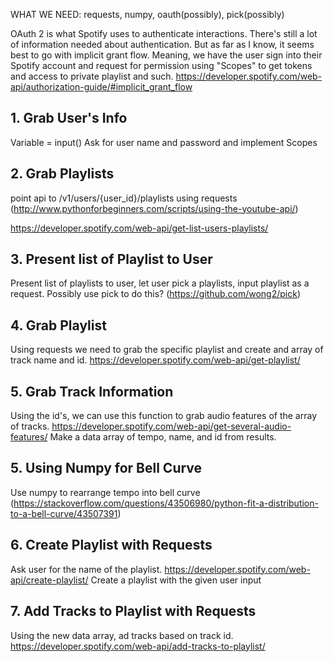 WHAT WE NEED: requests, numpy, oauth(possibly), pick(possibly)

OAuth 2 is what Spotify uses to authenticate interactions. There's still a lot of information needed about authentication. But as far as I know, it seems best to go with implicit grant flow. Meaning, we have the user sign into their Spotify account and request for permission using "Scopes" to get tokens and access to private playlist and such. 
https://developer.spotify.com/web-api/authorization-guide/#implicit_grant_flow

## 1. Grab User's Info
Variable = input()
Ask for user name and password and implement Scopes 

## 2. Grab Playlists
point api to /v1/users/{user_id}/playlists using requests (http://www.pythonforbeginners.com/scripts/using-the-youtube-api/)

https://developer.spotify.com/web-api/get-list-users-playlists/

## 3. Present list of Playlist to User 
Present list of playlists to user, let user pick a playlists, input playlist as a request.
Possibly use pick to do this? (https://github.com/wong2/pick)

## 4. Grab Playlist
Using requests we need to grab the specific playlist and create and array of track name and id.
https://developer.spotify.com/web-api/get-playlist/

## 5. Grab Track Information
Using the id's, we can use this function to grab audio features of the array of tracks.
https://developer.spotify.com/web-api/get-several-audio-features/
Make a data array of tempo, name, and id from results. 

## 5. Using Numpy for Bell Curve
Use numpy to rearrange tempo into bell curve (https://stackoverflow.com/questions/43506980/python-fit-a-distribution-to-a-bell-curve/43507391)

## 6. Create Playlist with Requests
Ask user for the name of the playlist.
https://developer.spotify.com/web-api/create-playlist/ 
Create a playlist with the given user input 

## 7. Add Tracks to Playlist with Requests
Using the new data array, ad tracks based on track id. 
https://developer.spotify.com/web-api/add-tracks-to-playlist/

                    
